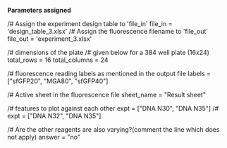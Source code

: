 **Parameters assigned**

/# Assign the experiment design table to 'file_in'
file_in = 'design_table_3.xlsx'
/# Assign the fluorescence filename to 'file_out'
file_out = 'experiment_3.xlsx'

/# dimensions of the plate
/# given below for a 384 well plate (16x24)
total_rows = 16
total_columns = 24

/# fluorescence reading labels as mentioned in the output file
labels = ["sfGFP20", "MGA80", "sfGFP40"]

/# Active sheet in the fluorescence file
sheet_name = "Result sheet"

/# features to plot against each other 
expt = ["DNA N30", "DNA N35"]
/# expt = ["DNA N32", "DNA N35"]

/# Are the other reagents are also varying?(comment the line which does not apply)
answer = "no"
